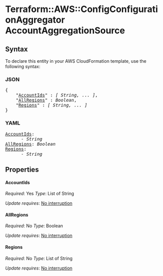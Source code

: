# Terraform::AWS::ConfigConfigurationAggregator AccountAggregationSource

## Syntax

To declare this entity in your AWS CloudFormation template, use the following syntax:

### JSON

<pre>
{
    "<a href="#accountids" title="AccountIds">AccountIds</a>" : <i>[ String, ... ]</i>,
    "<a href="#allregions" title="AllRegions">AllRegions</a>" : <i>Boolean</i>,
    "<a href="#regions" title="Regions">Regions</a>" : <i>[ String, ... ]</i>
}
</pre>

### YAML

<pre>
<a href="#accountids" title="AccountIds">AccountIds</a>: <i>
      - String</i>
<a href="#allregions" title="AllRegions">AllRegions</a>: <i>Boolean</i>
<a href="#regions" title="Regions">Regions</a>: <i>
      - String</i>
</pre>

## Properties

#### AccountIds

_Required_: Yes
_Type_: List of String

_Update requires_: [No interruption](https://docs.aws.amazon.com/AWSCloudFormation/latest/UserGuide/using-cfn-updating-stacks-update-behaviors.html#update-no-interrupt)

#### AllRegions

_Required_: No
_Type_: Boolean

_Update requires_: [No interruption](https://docs.aws.amazon.com/AWSCloudFormation/latest/UserGuide/using-cfn-updating-stacks-update-behaviors.html#update-no-interrupt)

#### Regions

_Required_: No
_Type_: List of String

_Update requires_: [No interruption](https://docs.aws.amazon.com/AWSCloudFormation/latest/UserGuide/using-cfn-updating-stacks-update-behaviors.html#update-no-interrupt)

